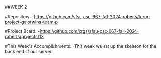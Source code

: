 ##WEEK 2

#Repository:
-https://github.com/sfsu-csc-667-fall-2024-roberts/term-project-gatorwins-team-p

#Project Board:
-https://github.com/orgs/sfsu-csc-667-fall-2024-roberts/projects/13

#This Week's Accomplishments:
-This week we set up the skeleton for the back end of our server.